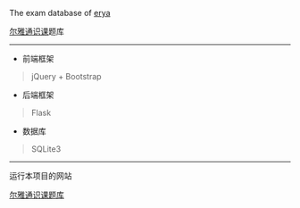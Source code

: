 The exam database of [erya](http://tsk.erya100.com)

[尔雅通识课](http://tsk.erya100.com)题库

---

* 前端框架

> jQuery + Bootstrap

* 后端框架

> Flask

* 数据库

> SQLite3

---

运行本项目的网站

[尔雅通识课题库](http://erya.hang.im)
